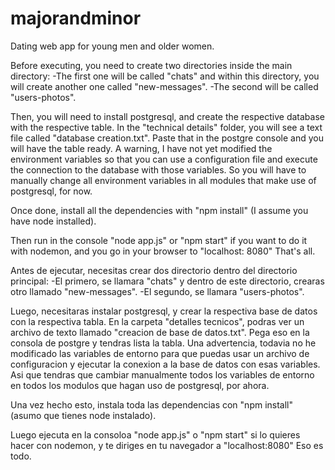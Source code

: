 # majorandminor
Dating web app for young men and older women.

Before executing, you need to create two directories inside the main directory:
-The first one will be called "chats" and within this directory, you will create another one called "new-messages".
-The second will be called "users-photos".

Then, you will need to install postgresql, and create the respective database with the respective table. In the "technical details" folder, you will see a text file called "database creation.txt".
Paste that in the postgre console and you will have the table ready.
A warning, I have not yet modified the environment variables so that you can use a configuration file and execute the connection to the database with those variables.
So you will have to manually change all environment variables in all modules that make use of postgresql, for now.

Once done, install all the dependencies with "npm install" (I assume you have node installed).

Then run in the console "node app.js" or "npm start" if you want to do it with nodemon, and you go in your browser to "localhost: 8080"
That's all.

Antes de ejecutar, necesitas crear dos directorio dentro del directorio principal:
-El primero, se llamara "chats" y dentro de este directorio, crearas otro llamado "new-messages".
-El segundo, se llamara "users-photos".

Luego, necesitaras instalar postgresql, y crear la respectiva base de datos con la respectiva tabla. En la carpeta "detalles tecnicos", podras ver un archivo de texto llamado "creacion de base de datos.txt".
Pega eso en la consola de postgre y tendras lista la tabla.
Una advertencia, todavia no he modificado las variables de entorno para que puedas usar un archivo de configuracion y ejecutar la conexion a la base de datos con esas variables.
Asi que tendras que cambiar manualmente todos los variables de entorno en todos los modulos que hagan uso de postgresql, por ahora.

Una vez hecho esto, instala toda las dependencias con "npm install" (asumo que tienes node instalado).

Luego ejecuta en la consoloa "node app.js" o "npm start" si lo quieres hacer con nodemon, y te diriges en tu navegador a "localhost:8080"
Eso es todo.
